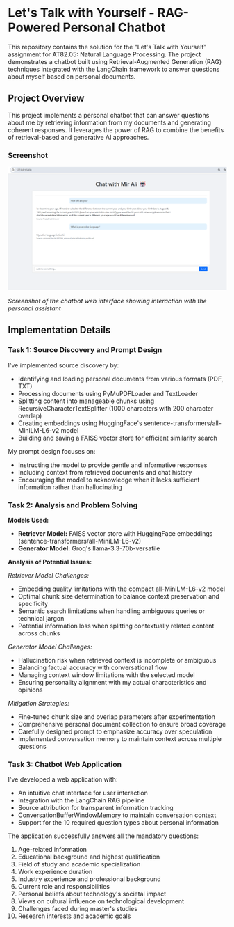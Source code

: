 # Let's Talk with Yourself - RAG-Powered Personal Chatbot

This repository contains the solution for the "Let's Talk with Yourself" assignment for  AT82.05: Natural Language Processing. The project demonstrates a chatbot built using Retrieval-Augmented Generation (RAG) techniques integrated with the LangChain framework to answer questions about myself based on personal documents.

## Project Overview

This project implements a personal chatbot that can answer questions about me by retrieving information from my documents and generating coherent responses. It leverages the power of RAG to combine the benefits of retrieval-based and generative AI approaches.

### Screenshot

![Chatbot Web Interface](images/ss.png)

*Screenshot of the chatbot web interface showing interaction with the personal assistant*

## Implementation Details

### Task 1: Source Discovery and Prompt Design

I've implemented source discovery by:
- Identifying and loading personal documents from various formats (PDF, TXT)
- Processing documents using PyMuPDFLoader and TextLoader
- Splitting content into manageable chunks using RecursiveCharacterTextSplitter (1000 characters with 200 character overlap)
- Creating embeddings using HuggingFace's sentence-transformers/all-MiniLM-L6-v2 model
- Building and saving a FAISS vector store for efficient similarity search

My prompt design focuses on:
- Instructing the model to provide gentle and informative responses
- Including context from retrieved documents and chat history
- Encouraging the model to acknowledge when it lacks sufficient information rather than hallucinating

### Task 2: Analysis and Problem Solving

**Models Used:**
- **Retriever Model:** FAISS vector store with HuggingFace embeddings (sentence-transformers/all-MiniLM-L6-v2)
- **Generator Model:** Groq's llama-3.3-70b-versatile

**Analysis of Potential Issues:**

*Retriever Model Challenges:*
- Embedding quality limitations with the compact all-MiniLM-L6-v2 model
- Optimal chunk size determination to balance context preservation and specificity
- Semantic search limitations when handling ambiguous queries or technical jargon
- Potential information loss when splitting contextually related content across chunks

*Generator Model Challenges:*
- Hallucination risk when retrieved context is incomplete or ambiguous
- Balancing factual accuracy with conversational flow
- Managing context window limitations with the selected model
- Ensuring personality alignment with my actual characteristics and opinions

*Mitigation Strategies:*
- Fine-tuned chunk size and overlap parameters after experimentation
- Comprehensive personal document collection to ensure broad coverage
- Carefully designed prompt to emphasize accuracy over speculation
- Implemented conversation memory to maintain context across multiple questions

### Task 3: Chatbot Web Application

I've developed a web application with:
- An intuitive chat interface for user interaction
- Integration with the LangChain RAG pipeline
- Source attribution for transparent information tracking
- ConversationBufferWindowMemory to maintain conversation context
- Support for the 10 required question types about personal information

The application successfully answers all the mandatory questions:
1. Age-related information
2. Educational background and highest qualification
3. Field of study and academic specialization
4. Work experience duration
5. Industry experience and professional background
6. Current role and responsibilities
7. Personal beliefs about technology's societal impact
8. Views on cultural influence on technological development
9. Challenges faced during master's studies
10. Research interests and academic goals
